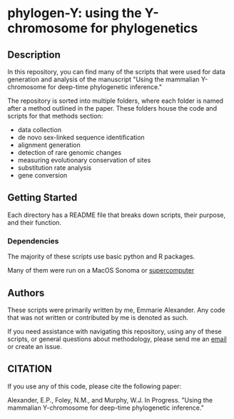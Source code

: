 # phylogen-Y: using the Y-chromosome for phylogenetics

## Description

In this repository, you can find many of the scripts that were used for data generation and analysis of the manuscript "Using the mammalian Y-chromosome for deep-time phylogenetic inference."

The repository is sorted into multiple folders, where each folder is named after a method outlined in the paper. These folders house the code and scripts for that methods section:
* data collection
* de novo sex-linked sequence identification
* alignment generation
* detection of rare genomic changes
* measuring evolutionary conservation of sites
* substitution rate analysis
* gene conversion

## Getting Started
Each directory has a README file that breaks down scripts, their purpose, and their function.

### Dependencies
The majority of these scripts use basic python and R packages.

Many of them were run on a MacOS Sonoma or [supercomputer](https://hprc.tamu.edu)

## Authors
These scripts were primarily written by me, Emmarie Alexander. Any code that was not written or contributed by me is denoted as such.

If you need assistance with navigating this repository, using any of these scripts, or general questions about methodology, please send me an [email](emmarie.alexander@tamu.edu) or create an issue.

## CITATION

If you use any of this code, please cite the following paper:

Alexander, E.P., Foley, N.M., and Murphy, W.J. In Progress. "Using the mammalian Y-chromosome for deep-time phylogenetic inference."
